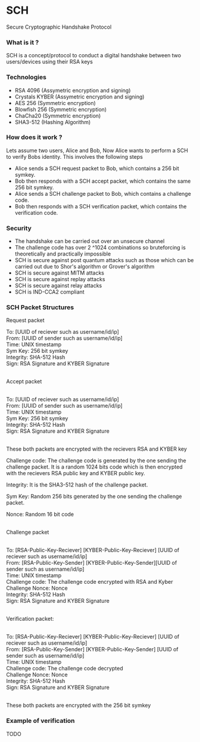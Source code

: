 # SCH
Secure Cryptographic Handshake Protocol

### What is it ?
SCH is a concept/protocol to conduct a digital handshake between two users/devices using their RSA keys

### Technologies
- RSA 4096 (Assymetric encryption and signing)
- Crystals KYBER (Assymetric encryption and signing)
- AES 256 (Symmetric encryption)
- Blowfish 256 (Symmetric encryption)
- ChaCha20 (Symmetric encryption)
- SHA3-512 (Hashing Algorithm)

### How does it work ?

Lets assume two users, Alice and Bob, Now Alice wants to perform a SCH to verify Bobs identity.
This involves the following steps

- Alice sends a SCH request packet to Bob, which contains a 256 bit symkey.
- Bob then responds with a SCH accept packet, which contains the same 256 bit symkey.
- Alice sends a SCH challenge packet to Bob, which contains a challenge code.
- Bob then responds with a SCH verification packet, which contains the verification code.

### Security
- The handshake can be carried out over an unsecure channel
- The challenge code has over 2 ^1024 combinations so bruteforcing is theoretically and practically impossible
- SCH is secure against post quantum attacks such as those which can be carried out due to Shor's algorithm or Grover's algorithm
- SCH is secure against MITM attacks
- SCH is secure against replay attacks
- SCH is secure against relay attacks
- SCH is IND-CCA2 compliant

### SCH Packet Structures

Request packet

To: [UUID of reciever such as username/id/ip] <br>
From: [UUID of sender such as username/id/ip] <br>
Time: UNIX timestamp <br>
Sym Key: 256 bit symkey <br>
Integrity: SHA-512 Hash <br>
Sign: RSA Signature and KYBER Signature <br> <br>

Accept packet <br> <br>

To: [UUID of reciever such as username/id/ip] <br>
From: [UUID of sender such as username/id/ip] <br>
Time: UNIX timestamp  <br>
Sym Key: 256 bit symkey  <br>
Integrity: SHA-512 Hash <br>
Sign: RSA Signature and KYBER Signature <br> <br>


These both packets are encrypted with the recievers RSA and KYBER key <br>

Challenge code: The challenge code is generated by the one sending the challenge packet. It is a random 1024 bits code which is then encrypted with the recievers RSA public key and KYBER public key. <br>

Integrity: It is the SHA3-512 hash of the challenge packet. <br>

Sym Key: Random 256 bits generated by the one sending the challenge packet. <br>

Nonce: Random 16 bit code <br> <br>

Challenge packet <br> <br>

To: [RSA-Public-Key-Reciever] [KYBER-Public-Key-Reciever] [UUID of reciever such as username/id/ip] <br>
From: [RSA-Public-Key-Sender] [KYBER-Public-Key-Sender][UUID of sender such as username/id/ip] <br>
Time: UNIX timestamp  <br>
Challenge code: The challenge code encrypted with RSA and Kyber <br>
Challenge Nonce: Nonce <br>
Integrity: SHA-512 Hash <br> 
Sign: RSA Signature and KYBER Signature <br> <br>


Verification packet: <br> <br>

To: [RSA-Public-Key-Reciever] [KYBER-Public-Key-Reciever] [UUID of reciever such as username/id/ip] <br>
From: [RSA-Public-Key-Sender] [KYBER-Public-Key-Sender] [UUID of sender such as username/id/ip]<br>
Time: UNIX timestamp <br>
Challenge code: The challenge code decrypted<br>
Challenge Nonce: Nonce<br>
Integrity: SHA-512 Hash<br>
Sign: RSA Signature and KYBER Signature<br> <br>


These both packets are encrypted with the 256 bit symkey <br>

### Example of verification <br>

TODO
